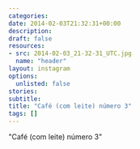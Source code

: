 ```yaml
---
categories:
date: 2014-02-03T21:32:31+00:00
description:
draft: false
resources:
- src: 2014-02-03_21-32-31_UTC.jpg
  name: "header"
layout: instagram
options:
  unlisted: false
stories:
subtitle:
title: "Café (com leite) número 3"
tags: []
---
```


"Café (com leite) número 3"
